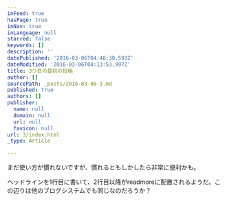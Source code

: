 ```yaml
---
inFeed: true
hasPage: true
inNav: true
inLanguage: null
starred: false
keywords: []
description: ''
datePublished: '2016-03-06T04:48:30.593Z'
dateModified: '2016-03-06T04:13:53.997Z'
title: 3つ目の最初の投稿
author: []
sourcePath: _posts/2016-03-06-3.md
published: true
authors: []
publisher:
  name: null
  domain: null
  url: null
  favicon: null
url: 3/index.html
_type: Article

---
```

まだ使い方が慣れないですが、慣れるともしかしたら非常に便利かも。

ヘッドラインを1行目に書いて、2行目以降がreadmoreに配置されるようだ。この辺りは他のブログシステムでも同じなのだろうか？